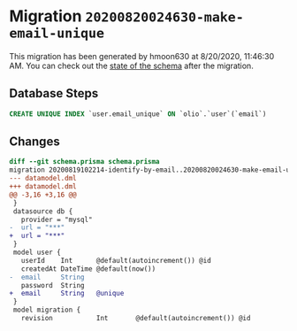 # Migration `20200820024630-make-email-unique`

This migration has been generated by hmoon630 at 8/20/2020, 11:46:30 AM.
You can check out the [state of the schema](./schema.prisma) after the migration.

## Database Steps

```sql
CREATE UNIQUE INDEX `user.email_unique` ON `olio`.`user`(`email`)
```

## Changes

```diff
diff --git schema.prisma schema.prisma
migration 20200819102214-identify-by-email..20200820024630-make-email-unique
--- datamodel.dml
+++ datamodel.dml
@@ -3,16 +3,16 @@
 }
 datasource db {
   provider = "mysql"
-  url = "***"
+  url = "***"
 }
 model user {
   userId    Int      @default(autoincrement()) @id
   createdAt DateTime @default(now())
-  email     String
   password  String
+  email     String   @unique
 }
 model migration {
   revision           Int       @default(autoincrement()) @id
```


